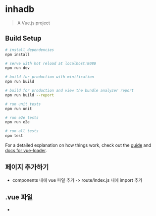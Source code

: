 # inhadb

> A Vue.js project

## Build Setup

``` bash
# install dependencies
npm install

# serve with hot reload at localhost:8080
npm run dev

# build for production with minification
npm run build

# build for production and view the bundle analyzer report
npm run build --report

# run unit tests
npm run unit

# run e2e tests
npm run e2e

# run all tests
npm test
```

For a detailed explanation on how things work, check out the [guide](http://vuejs-templates.github.io/webpack/) and [docs for vue-loader](http://vuejs.github.io/vue-loader).

## 페이지 추가하기

- components 내에 vue 파일 추가 -> route/index.js 내에 import 추가

## .vue 파일

- <template> 내에 HTML, <style> 내에 CSS, <script> 내에 자바 스크립트
- vue 공식 문서 참조
- App.vue는 모든 페이지에 적용
- SPA(Single Page Application) 

